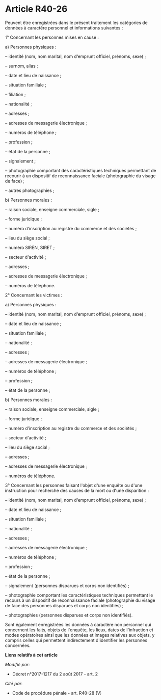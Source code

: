 # Article R40-26

Peuvent être enregistrées dans le présent traitement les catégories de données à caractère personnel et informations
suivantes :

1° Concernant les personnes mises en cause :

a) Personnes physiques :

– identité (nom, nom marital, nom d'emprunt officiel, prénoms, sexe) ;

– surnom, alias ;

– date et lieu de naissance ;

– situation familiale ;

– filiation ;

– nationalité ;

– adresses ;

– adresses de messagerie électronique ;

– numéros de téléphone ;

– profession ;

– état de la personne ;

– signalement ;

– photographie comportant des caractéristiques techniques permettant de recourir à un dispositif de reconnaissance faciale
(photographie du visage de face) ;

– autres photographies ;

b) Personnes morales :

– raison sociale, enseigne commerciale, sigle ;

– forme juridique ;

– numéro d'inscription au registre du commerce et des sociétés ;

– lieu du siège social ;

– numéro SIREN, SIRET ;

– secteur d'activité ;

– adresses ;

– adresses de messagerie électronique ;

– numéros de téléphone.

2° Concernant les victimes :

a) Personnes physiques :

– identité (nom, nom marital, nom d'emprunt officiel, prénoms, sexe) ;

– date et lieu de naissance ;

– situation familiale ;

– nationalité ;

– adresses ;

– adresses de messagerie électronique ;

– numéros de téléphone ;

– profession ;

– état de la personne ;

b) Personnes morales :

– raison sociale, enseigne commerciale, sigle ;

– forme juridique ;

– numéro d'inscription au registre du commerce et des sociétés ;

– secteur d'activité ;

– lieu du siège social ;

– adresses ;

– adresses de messagerie électronique ;

– numéros de téléphone.

3° Concernant les personnes faisant l'objet d'une enquête ou d'une instruction pour recherche des causes de la mort ou d'une
disparition :

– identité (nom, nom marital, nom d'emprunt officiel, prénoms, sexe) ;

– date et lieu de naissance ;

– situation familiale ;

– nationalité ;

– adresses ;

– adresses de messagerie électronique ;

– numéros de téléphone ;

– profession ;

– état de la personne ;

– signalement (personnes disparues et corps non identifiés) ;

– photographie comportant les caractéristiques techniques permettant le recours à un dispositif de reconnaissance faciale
(photographie du visage de face des personnes disparues et corps non identifiés) ;

– photographies (personnes disparues et corps non identifiés).

Sont également enregistrées les données à caractère non personnel qui concernent les faits, objets de l'enquête, les lieux,
dates de l'infraction et modes opératoires ainsi que les données et images relatives aux objets, y compris celles qui
permettent indirectement d'identifier les personnes concernées.

**Liens relatifs à cet article**

_Modifié par_:

  - Décret n°2017-1217 du 2 août 2017 - art. 2

_Cité par_:

  - Code de procédure pénale - art. R40-28 (V)
